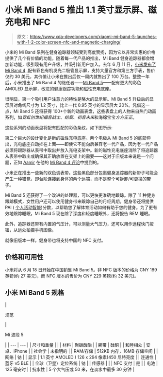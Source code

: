 # 小米 Mi Band 5 推出 1.1 英寸显示屏、磁充电和 NFC

> 原文：<https://www.xda-developers.com/xiaomi-mi-band-5-launches-with-1-2-color-screen-nfc-and-magnetic-charging/>

小米的 Mi Band 系列在健身追踪器领域受到高度赞扬，因为它以非常实惠的价格提供了几个有价值的功能。随着每一代产品的推出，Mi Band 健身追踪器都会增加新功能，吸引现有用户升级，并吸引新用户加入。去年 6 月 11 日，[小米发布了 Mi Band 4](https://www.xda-developers.com/xiaomi-mi-band-4-color-amoled-launched-china/) ,配有彩色有机发光二极管显示屏，支持大量官方和第三方手表，售价仅约 30 美元，其价值让小米在推出后仅一周内就售出了 100 万台。整整一年后，小米推出了 Mi Band 4 的继任者——[Mi Band 5](https://www.xda-developers.com/xiaomi-mi-band-5-official-teaser-shows-off-design-band-colors-period-tracking-function-more/)——配有更大的彩色 AMOLED 显示屏，改进的健康跟踪功能和磁性充电底座。

很明显，第一个吸引用户注意力的特性是略大的显示屏。Mi Band 5 升级后的显示屏对角线尺寸为 1.2 英寸，比上一代 0.95 英寸的显示屏大 20%。凭借这一点，Mi Band 5 还将获得 100+个新的动画表盘，这些表盘上的人物来自热门动画系列，如*霓虹创世纪福音战士*、*结案*、*初音未来*和海绵宝宝*方方正正*。

这些系列的动画表盘将配有匹配的彩色条纹，如下图所示:

第二个巨大的设计变化是新的磁性充电底座。两个电极从 Mi Band 5 的底部伸出，充电底座自动挂在上面——即使它不能向后兼容老一代产品，因为老一代产品必须将跟踪器从表带中取出并放入充电支架中。新的磁性充电底座消除了将追踪器从表带中取出或确保其正确放置在支架上的需要——这对于旧版本来说是一个问题，正如 [Aamir](https://www.xda-developers.com/author/aamirsiddiqui/) 在他的 [Mi Band 4 评论](https://www.xda-developers.com/xiaomi-mi-band-4-review-smart-fitness-tracker/)中提到的。

小米正在推出一些新的双色调表带。这些黑色部分包裹健身追踪器的新带子可能会产生一种错觉，即台阶连接到身体的两个远端，而不是整个可拆卸/可更换的带子。

Mi Band 5 还获得了一个改进的处理器，可以更快更准确地跟踪。除了 11 种健身跟踪模式，女性用户还可以使用健身带来跟踪自己的月经周期。健身带还将提供 PAI ( [个人活动智能](https://www.ntnu.edu/cerg/personal-activity-intelligence))分数，以帮助您了解体育活动如何有助于您的健身。为了更有效地跟踪睡眠，Mi Band 5 现在除了深度和轻度睡眠外，还将报告 REM 睡眠。

此外，追踪器还带有内置的气压计，可以测量大气压力，还可以用作远程快门按钮，从远处拍摄手机图像。

就像旧版本一样，健身带也将支持中国的 NFC 支付。

## 价格和可用性

小米将从 6 月 18 日开始在中国销售 Mi Band 5。非 NFC 版本的价格为 CNY 189 英镑(约 27 美元)，而 NFC 版本的售价为 CNY 229 英镑(约 32 美元)。

## 小米 Mi Band 5 规格

| 

规范

 | 

Mi 波段 5

 |
| --- | --- |
| 尺寸和重量 |  |
| 材料 | 聚碳酸酯 |
| 腕带 | 硅酮 |
| 和睦相处 | 安卓、iPhone |
| 社会学 | 未指明的 |
| RAM/存储 | 512KB 内存，16MB 存储空间 |
| 网络 | 钠 |
| 显示 | 1.1 英寸 AMOLED ( 126 x 294 像素)450 尼特亮度 |
| 连通性 | 蓝牙 v5 BLE |
| 全球（卫星）定位系统 | 钠 |
| 传感器 |  |
| NFC 支付 | 是 |
| 电池 | 125 毫安时 |
| 抗水性 | 5 个大气压或 50 米，在淡水中最多 30 分钟 |